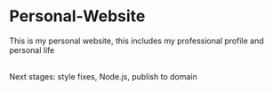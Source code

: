 # Personal-Website

This is my personal website, this includes my professional profile and personal life <br /><br />

Next stages: style fixes, Node.js, publish to domain
